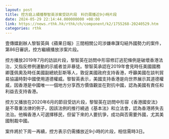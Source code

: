 ```yaml
---
layout: post
title: 控方庭上續播黎智英涉案受訪片段　料仍需播近9小時片段
date: 2024-05-29 22:14:44.000000000 +08:00
link: https://news.rthk.hk/rthk/ch/component/k2/1755268-20240529.htm
categories: rthk
---
```


壹傳媒創辦人黎智英與《蘋果日報》三間相關公司涉嫌串謀勾結外國勢力的案件，第86日審訊，控方繼續播放涉案片段。

控方播放2019年7月的訪談片段，黎智英在訪問中形容修訂逃犯條例是破壞香港法治，又指反修例運動的示威者並非暴徒。黎智英承認在2019年會見時任美國國務卿蓬佩奧及時任美國副總統彭斯等人，敦促美國政府支持香港，呼籲美國在談判貿易協議時對中國使用道德權威。黎智英表示，美國支持香港是向世界展示其道德權威，因香港是中國唯一一個地方分享西方價值觀並在對抗中國，認為美國有責任和利益去支持香港。

控方又播放在2020年6月的節目受訪片段，黎智英在訪問中形容《香港國安法》是不尊重法律的例子，因該法例的推行繞過《基本法》和立法會，認為香港將失去法治。他稱香港人可選擇移民，但留下來的人要抗爭，成功與否需要外國，尤其美國制裁中國。

案件將於下周一再續，控方表示仍需播放近9小時的片段，相信需時3日。
